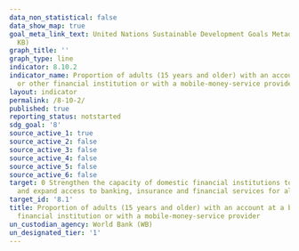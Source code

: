 ```yaml
---
data_non_statistical: false
data_show_map: true
goal_meta_link_text: United Nations Sustainable Development Goals Metadata (PDF 210
  KB)
graph_title: ''
graph_type: line
indicator: 8.10.2
indicator_name: Proportion of adults (15 years and older) with an account at a bank
  or other financial institution or with a mobile-money-service provider
layout: indicator
permalink: /8-10-2/
published: true
reporting_status: notstarted
sdg_goal: '8'
source_active_1: true
source_active_2: false
source_active_3: false
source_active_4: false
source_active_5: false
source_active_6: false
target: 0 Strengthen the capacity of domestic financial institutions to encourage
  and expand access to banking, insurance and financial services for all
target_id: '8.1'
title: Proportion of adults (15 years and older) with an account at a bank or other
  financial institution or with a mobile-money-service provider
un_custodian_agency: World Bank (WB)
un_designated_tier: '1'
---
```

